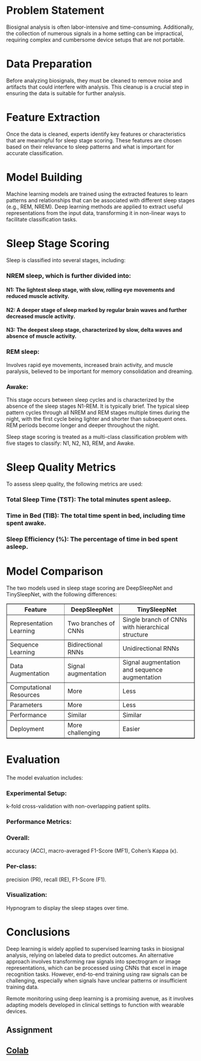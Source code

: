 <h1>Problem Statement</h1>
Biosignal analysis is often labor-intensive and time-consuming. Additionally, the collection of numerous signals in a home setting can be impractical, requiring complex and cumbersome device setups that are not portable.

<h1>Data Preparation</h1>
Before analyzing biosignals, they must be cleaned to remove noise and artifacts that could interfere with analysis. This cleanup is a crucial step in ensuring the data is suitable for further analysis.

<h1>Feature Extraction</h1>
Once the data is cleaned, experts identify key features or characteristics that are meaningful for sleep stage scoring. These features are chosen based on their relevance to sleep patterns and what is important for accurate classification.

<h1>Model Building</h1>
Machine learning models are trained using the extracted features to learn patterns and relationships that can be associated with different sleep stages (e.g., REM, NREM). Deep learning methods are applied to extract useful representations from the input data, transforming it in non-linear ways to facilitate classification tasks.

<h1>Sleep Stage Scoring</h1>
Sleep is classified into several stages, including:

<h3>NREM sleep, which is further divided into:</h3>
<h4>N1: The lightest sleep stage, with slow, rolling eye movements and reduced muscle activity.</h4>
<h4>N2: A deeper stage of sleep marked by regular brain waves and further decreased muscle activity.</h4>
<h4>N3: The deepest sleep stage, characterized by slow, delta waves and absence of muscle activity.</h4>
<h3>REM sleep:</h3> Involves rapid eye movements, increased brain activity, and muscle paralysis, believed to be important for memory consolidation and dreaming.
<h3>Awake:</h3> This stage occurs between sleep cycles and is characterized by the absence of the sleep stages N1-REM. It is typically brief.
The typical sleep pattern cycles through all NREM and REM stages multiple times during the night, with the first cycle being lighter and shorter than subsequent ones. REM periods become longer and deeper throughout the night.

Sleep stage scoring is treated as a multi-class classification problem with five stages to classify: N1, N2, N3, REM, and Awake.

<h1>Sleep Quality Metrics</h1>
To assess sleep quality, the following metrics are used:

<h3>Total Sleep Time (TST): The total minutes spent asleep.</h3>
<h3>Time in Bed (TIB): The total time spent in bed, including time spent awake.</h3>
<h3>Sleep Efficiency (%): The percentage of time in bed spent asleep.</h3>
<h1>Model Comparison</h1>
The two models used in sleep stage scoring are DeepSleepNet and TinySleepNet, with the following differences:

<table border="1">
  <thead>
    <tr>
      <th>Feature</th>
      <th>DeepSleepNet</th>
      <th>TinySleepNet</th>
    </tr>
  </thead>
  <tbody>
    <tr>
      <td>Representation Learning</td>
      <td>Two branches of CNNs</td>
      <td>Single branch of CNNs with hierarchical structure</td>
    </tr>
    <tr>
      <td>Sequence Learning</td>
      <td>Bidirectional RNNs</td>
      <td>Unidirectional RNNs</td>
    </tr>
    <tr>
      <td>Data Augmentation</td>
      <td>Signal augmentation</td>
      <td>Signal augmentation and sequence augmentation</td>
    </tr>
    <tr>
      <td>Computational Resources</td>
      <td>More</td>
      <td>Less</td>
    </tr>
    <tr>
      <td>Parameters</td>
      <td>More</td>
      <td>Less</td>
    </tr>
    <tr>
      <td>Performance</td>
      <td>Similar</td>
      <td>Similar</td>
    </tr>
    <tr>
      <td>Deployment</td>
      <td>More challenging</td>
      <td>Easier</td>
    </tr>
  </tbody>
</table>

<h1>Evaluation</h1>
<h3></h3>The model evaluation includes:</h3>

<h3>Experimental Setup:</h3> k-fold cross-validation with non-overlapping patient splits.
<h3>Performance Metrics:</h3>
<h3>Overall:</h3> accuracy (ACC), macro-averaged F1-Score (MF1), Cohen’s Kappa (κ).
<h3>Per-class:</h3> precision (PR), recall (RE), F1-Score (F1).
<h3>Visualization:</h3> Hypnogram to display the sleep stages over time.
<h1>Conclusions</h1>
Deep learning is widely applied to supervised learning tasks in biosignal analysis, relying on labeled data to predict outcomes. An alternative approach involves transforming raw signals into spectrogram or image representations, which can be processed using CNNs that excel in image recognition tasks. However, end-to-end training using raw signals can be challenging, especially when signals have unclear patterns or insufficient training data.

Remote monitoring using deep learning is a promising avenue, as it involves adapting models developed in clinical settings to function with wearable devices.

<h2>Assignment<h2>
<a href="https://github.com/punnavitp/project/blob/main/brain.py">Colab</a>
